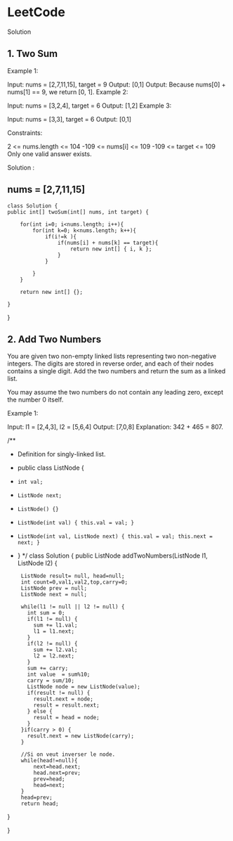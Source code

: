 # LeetCode
Solution

## 1. Two Sum
 
Example 1:

Input: nums = [2,7,11,15], target = 9
Output: [0,1]
Output: Because nums[0] + nums[1] == 9, we return [0, 1].
Example 2:

Input: nums = [3,2,4], target = 6
Output: [1,2]
Example 3:

Input: nums = [3,3], target = 6
Output: [0,1]
 

Constraints:

2 <= nums.length <= 104
-109 <= nums[i] <= 109
-109 <= target <= 109
Only one valid answer exists.
 
 
 
 Solution :
 
   ## nums = [2,7,11,15]
        
    class Solution {
    public int[] twoSum(int[] nums, int target) {
  
        for(int i=0; i<nums.length; i++){
            for(int k=0; k<nums.length; k++){
                if(i!=k ){
                    if(nums[i] + nums[k] == target){
                        return new int[] { i, k };
                    }
                }
                 
            }
        }
        
        return new int[] {};
        
    }
}



## 2. Add Two Numbers

You are given two non-empty linked lists representing two non-negative integers. The digits are stored in reverse order, and each of their nodes contains a single digit. Add the two numbers and return the sum as a linked list.

You may assume the two numbers do not contain any leading zero, except the number 0 itself.

 

Example 1:


Input: l1 = [2,4,3], l2 = [5,6,4]
Output: [7,0,8]
Explanation: 342 + 465 = 807.


/**
 * Definition for singly-linked list.
 * public class ListNode {
 *     int val;
 *     ListNode next;
 *     ListNode() {}
 *     ListNode(int val) { this.val = val; }
 *     ListNode(int val, ListNode next) { this.val = val; this.next = next; }
 * }
 */
class Solution {
    public ListNode addTwoNumbers(ListNode l1, ListNode l2) {
    
        ListNode result= null, head=null;
        int count=0,val1,val2,top,carry=0;
        ListNode prev = null;
        ListNode next = null;
        
        while(l1 != null || l2 != null) {
          int sum = 0;
          if(l1 != null) {
            sum += l1.val;
            l1 = l1.next;
          }
          if(l2 != null) {
            sum += l2.val;
            l2 = l2.next;
          }
          sum += carry;
          int value  = sum%10;
          carry = sum/10;
          ListNode node = new ListNode(value);
          if(result != null) {
            result.next = node;
            result = result.next;
          } else {
            result = head = node;
          }
        }if(carry > 0) {
          result.next = new ListNode(carry);
        }
        
        //Si on veut inverser le node.
        while(head!=null){
            next=head.next;
            head.next=prev;
            prev=head;
            head=next;
        }
        head=prev;
        return head;
  }
        
}
